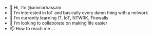 - 👋 Hi, I’m @ammarhassani
- 👀 I’m interested in IoT and basically every damn thing with a network
- 🌱 I’m currently learning IT, IoT, NTWRK, Firewalls
- 💞️ I’m looking to collaborate on making life easier
- 📫 How to reach me ...

<!---
ammarhassani/ammarhassani is a ✨ special ✨ repository because its `README.md` (this file) appears on your GitHub profile.
You can click the Preview link to take a look at your changes.
--->
